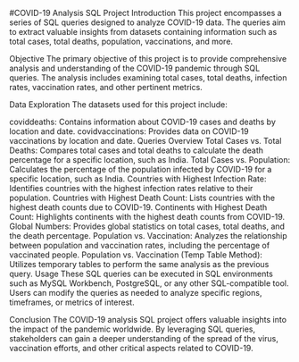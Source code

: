 #COVID-19 Analysis SQL Project
Introduction
This project encompasses a series of SQL queries designed to analyze COVID-19 data. The queries aim to extract valuable insights from datasets containing information such as total cases, total deaths, population, vaccinations, and more.

Objective
The primary objective of this project is to provide comprehensive analysis and understanding of the COVID-19 pandemic through SQL queries. The analysis includes examining total cases, total deaths, infection rates, vaccination rates, and other pertinent metrics.

Data Exploration
The datasets used for this project include:

coviddeaths: Contains information about COVID-19 cases and deaths by location and date.
covidvaccinations: Provides data on COVID-19 vaccinations by location and date.
Queries Overview
Total Cases vs. Total Deaths: Compares total cases and total deaths to calculate the death percentage for a specific location, such as India.
Total Cases vs. Population: Calculates the percentage of the population infected by COVID-19 for a specific location, such as India.
Countries with Highest Infection Rate: Identifies countries with the highest infection rates relative to their population.
Countries with Highest Death Count: Lists countries with the highest death counts due to COVID-19.
Continents with Highest Death Count: Highlights continents with the highest death counts from COVID-19.
Global Numbers: Provides global statistics on total cases, total deaths, and the death percentage.
Population vs. Vaccination: Analyzes the relationship between population and vaccination rates, including the percentage of vaccinated people.
Population vs. Vaccination (Temp Table Method): Utilizes temporary tables to perform the same analysis as the previous query.
Usage
These SQL queries can be executed in SQL environments such as MySQL Workbench, PostgreSQL, or any other SQL-compatible tool. Users can modify the queries as needed to analyze specific regions, timeframes, or metrics of interest.

Conclusion
The COVID-19 analysis SQL project offers valuable insights into the impact of the pandemic worldwide. By leveraging SQL queries, stakeholders can gain a deeper understanding of the spread of the virus, vaccination efforts, and other critical aspects related to COVID-19.

